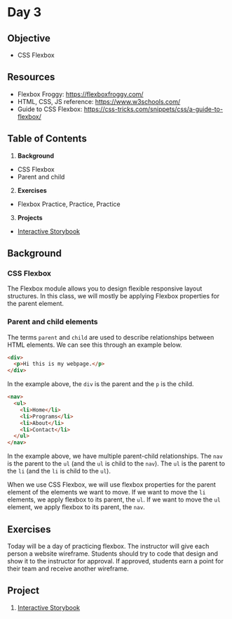 # Day 3

## Objective
- CSS Flexbox

## Resources
- Flexbox Froggy: https://flexboxfroggy.com/
- HTML, CSS, JS reference: https://www.w3schools.com/
- Guide to CSS Flexbox: https://css-tricks.com/snippets/css/a-guide-to-flexbox/

## Table of Contents
1. **Background**
  * CSS Flexbox
  * Parent and child
2. **Exercises**
  * Flexbox Practice, Practice, Practice
3. **Projects**
  * [Interactive Storybook](https://github.com/junior-devleague/interactive-storybook)

## Background

### CSS Flexbox
The Flexbox module allows you to design flexible responsive layout structures. In this class, we will mostly be applying Flexbox properties for the parent element.

### Parent and child elements
The terms ```parent``` and ```child``` are used to describe relationships between HTML elements. We can see this through an example below.

``` html
<div>
  <p>Hi this is my webpage.</p>
</div>
```
In the example above, the ```div``` is the parent and the ```p``` is the child.

``` html
<nav>
  <ul>
    <li>Home</li>
    <li>Programs</li>
    <li>About</li>
    <li>Contact</li>
  </ul>
</nav>
```
In the example above, we have multiple parent-child relationships. The ```nav``` is the parent to the ```ul``` (and the ```ul``` is child to the ```nav```). The ```ul``` is the parent to the ```li``` (and the ```li``` is child to the ```ul```).

When we use CSS Flexbox, we will use flexbox properties for the parent element of the elements we want to move. If we want to move the ```li``` elements, we apply flexbox to its parent, the ```ul```. If we want to move the ```ul``` element, we apply flexbox to its parent, the ```nav```.

## Exercises

Today will be a day of practicing flexbox. The instructor will give each person a website wireframe. Students should try to code that design and show it to the instructor for approval. If approved, students earn a point for their team and receive another wireframe.

## Project
1. [Interactive Storybook](https://github.com/junior-devleague/interactive-storybook)
